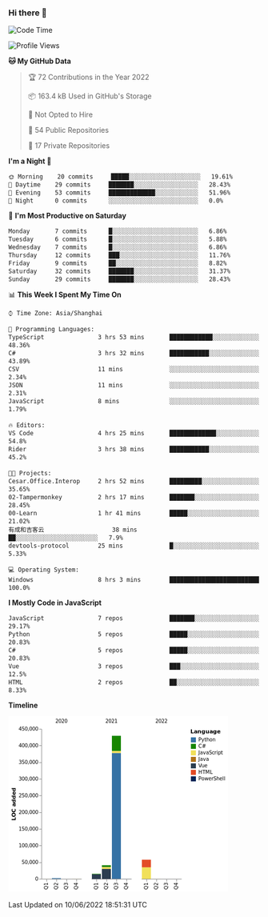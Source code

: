 ### Hi there 👋
<!--START_SECTION:waka-->
![Code Time](http://img.shields.io/badge/Code%20Time-217%20hrs-blue)

![Profile Views](http://img.shields.io/badge/Profile%20Views-0-blue)

**🐱 My GitHub Data** 

> 🏆 72 Contributions in the Year 2022
 > 
> 📦 163.4 kB Used in GitHub's Storage 
 > 
> 🚫 Not Opted to Hire
 > 
> 📜 54 Public Repositories 
 > 
> 🔑 17 Private Repositories  
 > 
**I'm a Night 🦉** 

```text
🌞 Morning    20 commits     █████░░░░░░░░░░░░░░░░░░░░   19.61% 
🌆 Daytime    29 commits     ███████░░░░░░░░░░░░░░░░░░   28.43% 
🌃 Evening    53 commits     █████████████░░░░░░░░░░░░   51.96% 
🌙 Night      0 commits      ░░░░░░░░░░░░░░░░░░░░░░░░░   0.0%

```
📅 **I'm Most Productive on Saturday** 

```text
Monday       7 commits      █░░░░░░░░░░░░░░░░░░░░░░░░   6.86% 
Tuesday      6 commits      █░░░░░░░░░░░░░░░░░░░░░░░░   5.88% 
Wednesday    7 commits      █░░░░░░░░░░░░░░░░░░░░░░░░   6.86% 
Thursday     12 commits     ███░░░░░░░░░░░░░░░░░░░░░░   11.76% 
Friday       9 commits      ██░░░░░░░░░░░░░░░░░░░░░░░   8.82% 
Saturday     32 commits     ███████░░░░░░░░░░░░░░░░░░   31.37% 
Sunday       29 commits     ███████░░░░░░░░░░░░░░░░░░   28.43%

```


📊 **This Week I Spent My Time On** 

```text
⌚︎ Time Zone: Asia/Shanghai

💬 Programming Languages: 
TypeScript               3 hrs 53 mins       ████████████░░░░░░░░░░░░░   48.36% 
C#                       3 hrs 32 mins       ███████████░░░░░░░░░░░░░░   43.89% 
CSV                      11 mins             ░░░░░░░░░░░░░░░░░░░░░░░░░   2.34% 
JSON                     11 mins             ░░░░░░░░░░░░░░░░░░░░░░░░░   2.31% 
JavaScript               8 mins              ░░░░░░░░░░░░░░░░░░░░░░░░░   1.79%

🔥 Editors: 
VS Code                  4 hrs 25 mins       █████████████░░░░░░░░░░░░   54.8% 
Rider                    3 hrs 38 mins       ███████████░░░░░░░░░░░░░░   45.2%

🐱‍💻 Projects: 
Cesar.Office.Interop     2 hrs 52 mins       █████████░░░░░░░░░░░░░░░░   35.65% 
02-Tampermonkey          2 hrs 17 mins       ███████░░░░░░░░░░░░░░░░░░   28.45% 
00-Learn                 1 hr 41 mins        █████░░░░░░░░░░░░░░░░░░░░   21.02% 
有成和吉客云                   38 mins             ██░░░░░░░░░░░░░░░░░░░░░░░   7.9% 
devtools-protocol        25 mins             █░░░░░░░░░░░░░░░░░░░░░░░░   5.33%

💻 Operating System: 
Windows                  8 hrs 3 mins        █████████████████████████   100.0%

```

**I Mostly Code in JavaScript** 

```text
JavaScript               7 repos             ███████░░░░░░░░░░░░░░░░░░   29.17% 
Python                   5 repos             █████░░░░░░░░░░░░░░░░░░░░   20.83% 
C#                       5 repos             █████░░░░░░░░░░░░░░░░░░░░   20.83% 
Vue                      3 repos             ███░░░░░░░░░░░░░░░░░░░░░░   12.5% 
HTML                     2 repos             ██░░░░░░░░░░░░░░░░░░░░░░░   8.33%

```


**Timeline**

![Chart not found](https://raw.githubusercontent.com/cesaryuan/cesaryuan/main/charts/bar_graph.png) 


 Last Updated on 10/06/2022 18:51:31 UTC
<!--END_SECTION:waka-->

<!--
**cesaryuan/Cesaryuan** is a ✨ _special_ ✨ repository because its `README.md` (this file) appears on your GitHub profile.

Here are some ideas to get you started:

- 🔭 I’m currently working on ...
- 🌱 I’m currently learning ...
- 👯 I’m looking to collaborate on ...
- 🤔 I’m looking for help with ...
- 💬 Ask me about ...
- 📫 How to reach me: ...
- 😄 Pronouns: ...
- ⚡ Fun fact: ...
-->
